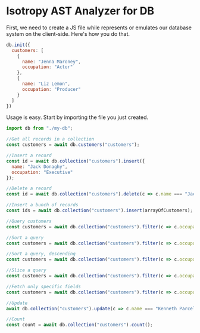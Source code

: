 Isotropy AST Analyzer for DB
============================

First, we need to create a JS file while represents or emulates our database system on the client-side.
Here's how you do that.

```javascript
db.init({
  customers: [
    {      
      name: "Jenna Maroney",
      occupation: "Actor"
    },
    {
      name: "Liz Lemon",
      occupation: "Producer"
    }
  ]
})
```

Usage is easy. Start by importing the file you just created.

```javascript
import db from "./my-db";

//Get all records in a collection
const customers = await db.customers("customers");

//Insert a record
const id = await db.collection("customers").insert({
  name: "Jack Donaghy",
  occupation: "Executive"
});

//Delete a record
const id = await db.collection("customers").delete(c => c.name === "Jack Donaghy")

//Insert a bunch of records
const ids = await db.collection("customers").insert(arrayOfCustomers);

//Query customers
const customers = await db.collection("customers").filter(c => c.occupation === "Actor")

//Sort a query
const customers = await db.collection("customers").filter(c => c.occupation === "Actor").sort("name")

//Sort a query, descending
const customers = await db.collection("customers").filter(c => c.occupation === "Actor").sortDescending("name")

//Slice a query
const customers = await db.collection("customers").filter(c => c.occupation === "Actor").slice(1, 10)

//Fetch only specific fields
const customers = await db.collection("customers").filter(c => c.occupation === "Actor").map(c => ({ name: c.name }))

//Update
await db.collection("customers").update(c => c.name === "Kenneth Parcell", { occupation: "Page" })

//Count
const count = await db.collection("customers").count();
```


